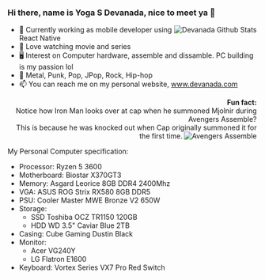 ### Hi there, name is Yoga S Devanada, nice to meet ya 👋

<img align="right" src="https://github-readme-stats.vercel.app/api?username=devanada&title_color=ffffff&text_color=777&show_icons=true&icon_color=ffffff&hide_border=true&theme=dark" alt="Devanada Github Stats">

- 🔭 Currently working as mobile developer using React Native
- 🎥 Love watching movie and series
- 🖥️ Interest on Computer hardware, assemble and dissamble. PC building is my passion lol
- 🎵 Metal, Punk, Pop, JPop, Rock, Hip-hop
- 📫 You can reach me on my personal website, www.devanada.com

<p align="right">
  <b>Fun fact:</b>
  <br>
  Notice how Iron Man looks over at cap when he summoned Mjolnir during Avengers Assemble? 
  <br>
  This is because he was knocked out when Cap originally summoned it for the first time.
  <img align="right" src="https://media1.tenor.com/images/934c669eaad73cf00be56a00c1bc0af5/tenor.gif" alt="Avengers Assemble">
</p>

My Personal Computer specification:
- Processor: Ryzen 5 3600
- Motherboard: Biostar X370GT3
- Memory: Asgard Leorice 8GB DDR4 2400Mhz
- VGA: ASUS ROG Strix RX580 8GB DDR5
- PSU: Cooler Master MWE Bronze V2 650W
- Storage:  
  - SSD Toshiba OCZ TR1150 120GB
  - HDD WD 3.5" Caviar Blue 2TB
- Casing: Cube Gaming Dustin Black
- Monitor: 
  - Acer VG240Y
  - LG Flatron E1600
- Keyboard: Vortex Series VX7 Pro Red Switch

<!--
**devanada/devanada** is a ✨ _special_ ✨ repository because its `README.md` (this file) appears on your GitHub profile.

Here are some ideas to get you started:

- 🔭 I’m currently working on ...
- 🌱 I’m currently learning ...
- 👯 I’m looking to collaborate on ...
- 🤔 I’m looking for help with ...
- 💬 Ask me about ...
- 📫 How to reach me: ...
- 😄 Pronouns: ...
- ⚡ Fun fact: ...
-->
